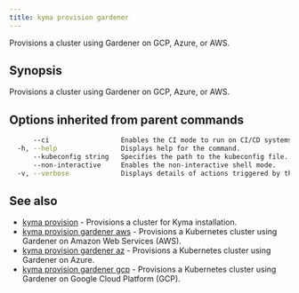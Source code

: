 ```yaml
---
title: kyma provision gardener
---
```


Provisions a cluster using Gardener on GCP, Azure, or AWS.

## Synopsis

Provisions a cluster using Gardener on GCP, Azure, or AWS.

## Options inherited from parent commands

```bash
      --ci                  Enables the CI mode to run on CI/CD systems.
  -h, --help                Displays help for the command.
      --kubeconfig string   Specifies the path to the kubeconfig file. By default, Kyma CLI uses the KUBECONFIG environment variable or "/$HOME/.kube/config" if the variable is not set.
      --non-interactive     Enables the non-interactive shell mode.
  -v, --verbose             Displays details of actions triggered by the command.
```

## See also

* [kyma provision](#kyma-provision-kyma-provision)	 - Provisions a cluster for Kyma installation.
* [kyma provision gardener aws](#kyma-provision-gardener-aws-kyma-provision-gardener-aws)	 - Provisions a Kubernetes cluster using Gardener on Amazon Web Services (AWS).
* [kyma provision gardener az](#kyma-provision-gardener-az-kyma-provision-gardener-az)	 - Provisions a Kubernetes cluster using Gardener on Azure.
* [kyma provision gardener gcp](#kyma-provision-gardener-gcp-kyma-provision-gardener-gcp)	 - Provisions a Kubernetes cluster using Gardener on Google Cloud Platform (GCP).

